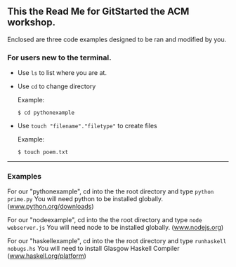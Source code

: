 ## This the Read Me for GitStarted the ACM workshop.


Enclosed are three code examples designed to be ran and modified by you.

### For users new to the terminal.

- Use `ls` to list where you are at.
- Use `cd` to change directory 
 
  Example:
    ```
  $ cd pythonexample
  ```
- Use `touch "filename"."filetype"` to create files

 
  Example:
    ```
  $ touch poem.txt
  ```
  
  
___


### Examples

For our "pythonexample", cd into the the root directory and type
`python prime.py`
You will need python to be installed globally.
(www.python.org/downloads)



For our "nodeexample", cd into the the root directory and type
`node webserver.js`
You will need node to be installed globally.
(www.nodejs.org)



For our "haskellexample", cd into the the root directory and type
`runhaskell nobugs.hs`
You will need to install Glasgow Haskell Compiler
(www.haskell.org/platform)
